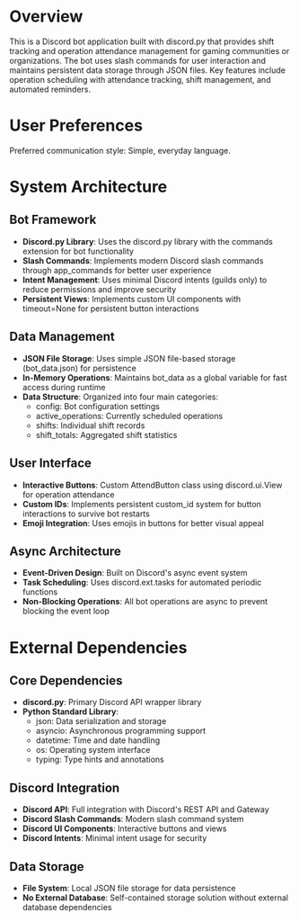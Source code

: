 # Overview

This is a Discord bot application built with discord.py that provides shift tracking and operation attendance management for gaming communities or organizations. The bot uses slash commands for user interaction and maintains persistent data storage through JSON files. Key features include operation scheduling with attendance tracking, shift management, and automated reminders.

# User Preferences

Preferred communication style: Simple, everyday language.

# System Architecture

## Bot Framework
- **Discord.py Library**: Uses the discord.py library with the commands extension for bot functionality
- **Slash Commands**: Implements modern Discord slash commands through app_commands for better user experience
- **Intent Management**: Uses minimal Discord intents (guilds only) to reduce permissions and improve security
- **Persistent Views**: Implements custom UI components with timeout=None for persistent button interactions

## Data Management
- **JSON File Storage**: Uses simple JSON file-based storage (bot_data.json) for persistence
- **In-Memory Operations**: Maintains bot_data as a global variable for fast access during runtime
- **Data Structure**: Organized into four main categories:
  - config: Bot configuration settings
  - active_operations: Currently scheduled operations
  - shifts: Individual shift records
  - shift_totals: Aggregated shift statistics

## User Interface
- **Interactive Buttons**: Custom AttendButton class using discord.ui.View for operation attendance
- **Custom IDs**: Implements persistent custom_id system for button interactions to survive bot restarts
- **Emoji Integration**: Uses emojis in buttons for better visual appeal

## Async Architecture
- **Event-Driven Design**: Built on Discord's async event system
- **Task Scheduling**: Uses discord.ext.tasks for automated periodic functions
- **Non-Blocking Operations**: All bot operations are async to prevent blocking the event loop

# External Dependencies

## Core Dependencies
- **discord.py**: Primary Discord API wrapper library
- **Python Standard Library**: 
  - json: Data serialization and storage
  - asyncio: Asynchronous programming support
  - datetime: Time and date handling
  - os: Operating system interface
  - typing: Type hints and annotations

## Discord Integration
- **Discord API**: Full integration with Discord's REST API and Gateway
- **Discord Slash Commands**: Modern slash command system
- **Discord UI Components**: Interactive buttons and views
- **Discord Intents**: Minimal intent usage for security

## Data Storage
- **File System**: Local JSON file storage for data persistence
- **No External Database**: Self-contained storage solution without external database dependencies